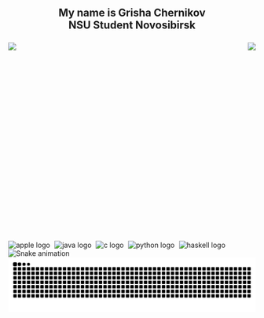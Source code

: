 <h2 align="center">My name is Grisha Chernikov<br>NSU Student Novosibirsk</h2>

###

<div>
  <img align="right" height="380" src="https://i.imgflip.com/6x7b2m.gif" />
  <img align="left" height="380" src="https://media.tenor.com/EepPdMy2rbAAAAAM/shocked-ishowspeed.gif" />
</div>

<br clear="both" />

###

<div align="left">
  <img src="https://cdn.jsdelivr.net/gh/devicons/devicon/icons/apple/apple-original.svg" height="52" alt="apple logo" />
  <img width="1" />
  <img src="https://cdn.jsdelivr.net/gh/devicons/devicon/icons/java/java-original.svg" height="52" alt="java logo" />
  <img width="1" />
  <img src="https://cdn.jsdelivr.net/gh/devicons/devicon/icons/c/c-original.svg" height="52" alt="c logo" />
  <img width="1" />
  <img src="https://cdn.jsdelivr.net/gh/devicons/devicon/icons/python/python-original.svg" height="52" alt="python logo" />
  <img width="1" />
  <img src="https://cdn.jsdelivr.net/gh/devicons/devicon/icons/haskell/haskell-original.svg" height="52" alt="haskell logo" />
  
</div>
<img src="https://raw.githubusercontent.com/Grusha52/Grusha52/output/snake.svg" alt="Snake animation" />

<picture>
  <source media="(prefers-color-scheme: dark)" srcset="https://raw.githubusercontent.com/Grusha52/Grusha52/output/github-contribution-grid-snake-dark.svg">
  <source media="(prefers-color-scheme: light)" srcset="https://raw.githubusercontent.com/Grusha52/Grusha52/output/github-contribution-grid-snake.svg">
  <img alt="github contribution grid snake animation" src="https://raw.githubusercontent.com/Grusha52/Grusha52/output/github-contribution-grid-snake.svg">
</picture>
